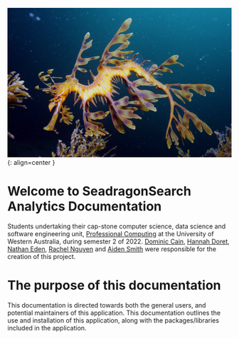 ![Seadragon](images/Seadragon.jpg){: align=center  }
# Welcome to SeadragonSearch Analytics Documentation
Students undertaking their cap-stone computer science, data science and software engineering unit, [Professional Computing](https://handbooks.uwa.edu.au/unitdetails?code=cits3200) at the University of Western Australia, during semester 2 of 2022. [Dominic Cain](https://github.com/domcain), [Hannah Doret](https://github.com/hannahdoret), [Nathan Eden](https://github.com/NEDEN249), [Rachel Nguyen](https://github.com/nhmn1601) and [Aiden Smith](https://github.com/SuperAiderton) were responsible for the creation of this project.

# The purpose of this documentation
This documentation is directed towards both the general users, and potential maintainers of this application. This documentation outlines the use and installation of this application, along with the packages/libraries included in the application.
